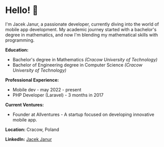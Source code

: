 # Hello! 👋
I'm Jacek Janur, a passionate developer, currently diving into the world of mobile app development. My academic journey started with a bachelor's degree in mathematics, and now I'm blending my mathematical skills with programming.

**Education:**
- Bachelor's degree in Mathematics *(Cracow University of Technology)*
- Bachelor of Engineering degree in Computer Science *(Cracow University of Technology)*

**Professional Experience:**
- Mobile dev - may 2022 - present
- PHP Developer (Laravel) - 3 months in 2017

**Current Ventures:**
- Founder at Allventures - A startup focused on developing innovative mobile app.

**Location:** Cracow, Poland

**LinkedIn:** [Jacek Janur](https://www.linkedin.com/in/jacek-janur/)
